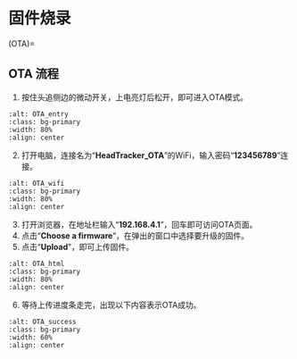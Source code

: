 # 固件烧录

(OTA)=
## OTA 流程

1. 按住头追侧边的微动开关，上电亮灯后松开，即可进入OTA模式。 

```{image} ../../_static/OTA_entry.png
:alt: OTA_entry
:class: bg-primary
:width: 80%
:align: center
```

2. 打开电脑，连接名为“**HeadTracker_OTA**”的WiFi，输入密码“**123456789**”连接。 

```{image} ../../_static/OTA_wifi.png
:alt: OTA_wifi
:class: bg-primary
:width: 80%
:align: center
```

3. 打开浏览器，在地址栏输入“**192.168.4.1**”，回车即可访问OTA页面。
4. 点击“**Choose a firmware**”，在弹出的窗口中选择要升级的固件。 
5. 点击“**Upload**”，即可上传固件。 

```{image} ../../_static/OTA_html.png
:alt: OTA_html
:class: bg-primary
:width: 80%
:align: center
```

6. 等待上传进度条走完，出现以下内容表示OTA成功。

```{image} ../../_static/OTA_success.png
:alt: OTA_success
:class: bg-primary
:width: 60%
:align: center
```